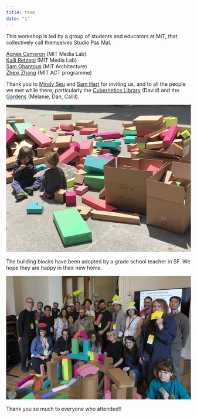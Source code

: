```yaml
---
title: team
date: "1"
---
```


This workshop is led by a group of students and educators at MIT, that collectively call themselves Studio Pas Mal. 

<a href="" target="_blank">Agnes Cameron</a> (MIT Media Lab)<br>
<a href="https://kalli-retzepi.com/" target="_blank">Kalli Retzepi</a> (MIT Media Lab) <br>
<a href="" target="_blank">Sam Ghantous</a> (MIT Architecture)<br>
<a href="" target="_blank">Zhexi Zhang</a> (MIT ACT programme) <br>

Thank you to <a href="" target="_blank">Mindy Seu</a>  and <a href="" target="_blank">Sam Hart</a> for inviting us, and to all the people we met while there, particularly the <a href="" target="_blank">Cybernetics Library</a>  (David) and the <a href="" target="_blank">Gardens</a>  (Melanie, Dan, Callil).

![play](play.png)

The building blocks have been adopted by a grade school teacher in SF. We hope they are happy in their new home.

![final](final.jpg)

Thank you so much to everyone who attended!!
